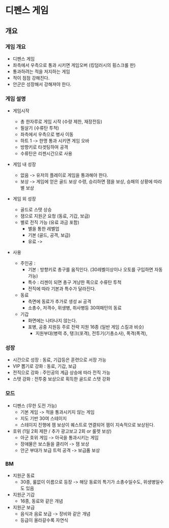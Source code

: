 # 디펜스 게임
## 개요 
### 게임 개요 
- 디펜스 게임
- 좌측에서 우측으로 통과 시키면 게임오버 (킹덤러시의 횡스크롤 판)
- 통과하려는 적을 저지하는 게임
- 적이 점점 강해진다.
- 안군은 성장해서 강해져야 한다.

### 게임 설명
- 게임시작
  - 총 한자루로 게임 시작 (수량 제한, 재장전등)
  - 필살기 (수류탄 투척)
  - 좌측에서 우측으로 병사 이동 
  - 하트 1 -> 한명 통과 시키면 게임 오바
  - 방향키로 타겟팅하여 공격
  - 수류탄은 리젠시간으로 사용

- 게임 내 성장
  - 없음 -> 유저의 플레이로 게임을 통과해야 한다.
  - 보상 -> 게임에 얻은 골드 보상 수령, 승리하면 잼을 보상, 승패의 상황에 따라 별 보상   

- 게임 외 성장
  - 골드로 스탯 상승
  - 잼으로 지원군 요청 (동료, 기갑, 보급)
  - 별로 전직 가능 (유료 과금 포함)
    - 별을 통한 레벨업 
    - 기본 (골드, 공격, 보급)
    - 유료 ->

- 사용 
  - 주인공 : 
    - 기본 : 방향키로 총구를 움직인다. (30레벨이상이나 오토를 구입하면 자동 가능)
    - 특수 : 리젠이 되면 총구 겨냥한 쪽으로 수류탄 투척 
    - 전직에 따라 기본과 특수가 달라진다.
  - 동료
    - 측면에 동료가 추가로 생성 ai 공격
    - 소총수, 저격수, 위생병, 취사병등 30여패턴의 동료 
  - 기갑
    - 화면에는 나타나지 않는다. 
    - 포병, 공중 지원등 주로 전략 지원 16종 (일반 게임 스킬과 비슷) 
      - 지원부대(병력 추, 탱크(포격), 전투기(기총소사), 폭격(폭격),

### 성장
- 시간으로 성장 : 동료, 기갑등은 훈련으로 서장 가능 
-  VIP 뽑기로 강화 : 동료, 기갑, 보급
- 전직으로 강화 : 주인공의 계급 상승에 따라 전직 가능 
- 스탯 강화 : 전투중 보상으로 획득한 골드로 스탯 강화

### 모드
- 디펜스 (무한 도전 가능)
  - 기본 게임 -> 적을 통과시키지 않는 게임
  - 지도 기반 30여 스테이지
  - 스테이지 진행에 잼 보상이 퀘스트로 연결되어 잼이 지속적으로 보상된다.
- 호위 (1일 2회 제한 / 추가 광고보고 2회 or 룰렛 보상)
  - 아군 호위 게임 -> 아국을 통과시키는 게임
  - 장애물은 보스들을 클리어 -> 잼 보상
  - 안군 부대가 보급 트럭 공격 -> 보급품 보상
   
### BM
- 지원군 동료 
  - 30종, 룰없이 이름으로 등장 -> 해당 동료의 특기가 소총수일수도, 위생병일수도 있음 
- 지원군 기갑
  - 16종, 동료와 같은 개념  
- 지원군 보급
  - 음식과 음료 보급 -> 장비와 같은 개념
  - 등급이 올라갈수록 자연식 
